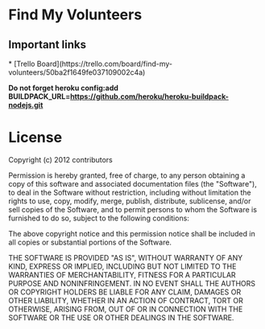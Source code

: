 Find My Volunteers
==============================================

<h2 id="important-links">Important links</h2>
* [Trello Board](https://trello.com/board/find-my-volunteers/50ba2f1649fe037109002c4a)

**Do not forget heroku config:add BUILDPACK_URL=https://github.com/heroku/heroku-buildpack-nodejs.git**

# License

Copyright (c) 2012 contributors

Permission is hereby granted, free of charge, to any person obtaining a copy of this software and associated documentation files (the "Software"), to deal in the Software without restriction, including without limitation the rights to use, copy, modify, merge, publish, distribute, sublicense, and/or sell copies of the Software, and to permit persons to whom the Software is furnished to do so, subject to the following conditions:

The above copyright notice and this permission notice shall be included in all copies or substantial portions of the Software.

THE SOFTWARE IS PROVIDED "AS IS", WITHOUT WARRANTY OF ANY KIND, EXPRESS OR IMPLIED, INCLUDING BUT NOT LIMITED TO THE WARRANTIES OF MERCHANTABILITY, FITNESS FOR A PARTICULAR PURPOSE AND NONINFRINGEMENT. IN NO EVENT SHALL THE AUTHORS OR COPYRIGHT HOLDERS BE LIABLE FOR ANY CLAIM, DAMAGES OR OTHER LIABILITY, WHETHER IN AN ACTION OF CONTRACT, TORT OR OTHERWISE, ARISING FROM, OUT OF OR IN CONNECTION WITH THE SOFTWARE OR THE USE OR OTHER DEALINGS IN THE SOFTWARE.